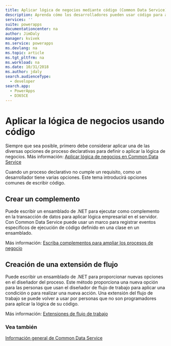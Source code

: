 ```yaml
---
title: Aplicar lógica de negocios mediante código (Common Data Service) | MicrosoftDocs
description: Aprenda cómo los desarrolladores pueden usar código para aplicar lógica de negocio en Common Data Service.
services: ''
suite: powerapps
documentationcenter: na
author: JimDaly
manager: kvivek
ms.service: powerapps
ms.devlang: na
ms.topic: article
ms.tgt_pltfrm: na
ms.workload: na
ms.date: 10/31/2018
ms.author: jdaly
search.audienceType:
  - developer
search.app:
  - PowerApps
  - D365CE
---
```


# <a name="apply-business-logic-using-code"></a>Aplicar la lógica de negocios usando código

Siempre que sea posible, primero debe considerar aplicar una de las diversas opciones de proceso declarativas para definir o aplicar la lógica de negocios. Más información: [Aplicar lógica de negocios en Common Data Service](../../maker/common-data-service/cds-processes.md)

Cuando un proceso declarativo no cumple un requisito, como un desarrollador tiene varias opciones. Este tema introducirá opciones comunes de escribir código.

## <a name="create-a-plug-in"></a>Crear un complemento

Puede escribir un ensamblado de .NET para ejecutar como complemento en la transacción de datos para aplicar lógica empresarial en el servidor. Con Common Data Service puede usar un marco para registrar eventos específicos de ejecución de código definido en una clase en un ensamblado. 

Más información: [Escriba complementos para ampliar los procesos de negocio](plug-ins.md)

## <a name="create-a-workflow-extension"></a>Creación de una extensión de flujo

Puede escribir un ensamblado de .NET para proporcionar nuevas opciones en el diseñador del proceso. Este método proporciona una nueva opción para las personas que usan el diseñador de flujo de trabajo para aplicar una condición o para realizar una nueva acción. Una extensión del flujo de trabajo se puede volver a usar por personas que no son programadores para aplicar la lógica de su código.

Más información: [Extensiones de flujo de trabajo](workflow/workflow-extensions.md)

### <a name="see-also"></a>Vea también

[Información general de Common Data Service](overview.md)
